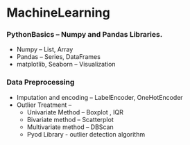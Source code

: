 ﻿# MachineLearning

### PythonBasics – Numpy and Pandas Libraries.
- Numpy – List, Array
- Pandas – Series, DataFrames
- matplotlib, Seaborn – Visualization

### Data Preprocessing
- Imputation and encoding – LabelEncoder, OneHotEncoder
- Outlier Treatment – 
	- Univariate Method – Boxplot , IQR
	- Bivariate method – Scatterplot
	- Multivariate method – DBScan 
	- Pyod Library - outlier detection algorithm
